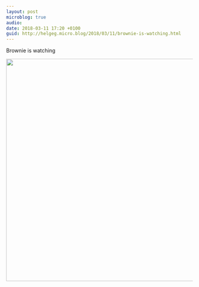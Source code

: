 ```yaml
---
layout: post
microblog: true
audio: 
date: 2018-03-11 17:20 +0100
guid: http://helgeg.micro.blog/2018/03/11/brownie-is-watching.html
---
```

Brownie is watching

<img src="http://microblog.helgegudmundsen.com/uploads/2018/3d7dcd48ff.jpg" width="600" height="600" />
